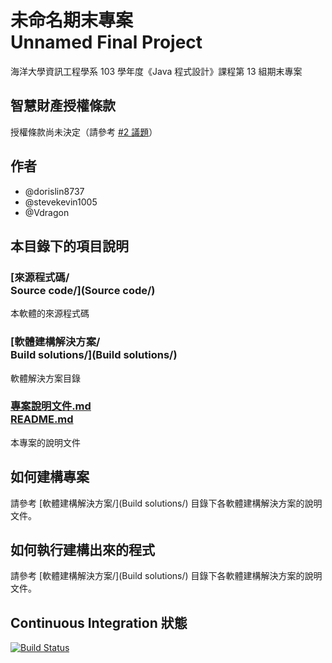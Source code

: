 # 未命名期末專案<br />Unnamed Final Project
海洋大學資訊工程學系 103 學年度《Java 程式設計》課程第 13 組期末專案

## 智慧財產授權條款
授權條款尚未決定（請參考 [#2 議題](https://github.com/NTOUCS-Java-Programming-103-Team-13/Unnamed_Final_Project/issues/2)）

## 作者
* @dorislin8737
* @stevekevin1005
* @Vdragon

## 本目錄下的項目說明
### [來源程式碼/<br />Source code/](Source code/)
本軟體的來源程式碼

### [軟體建構解決方案/<br />Build solutions/](Build solutions/)
軟體解決方案目錄

### [專案說明文件.md<br />README.md](README.md)
本專案的說明文件

## 如何建構專案
請參考 [軟體建構解決方案/](Build solutions/) 目錄下各軟體建構解決方案的說明文件。

## 如何執行建構出來的程式
請參考 [軟體建構解決方案/](Build solutions/) 目錄下各軟體建構解決方案的說明文件。

## Continuous Integration 狀態
[![Build Status](https://travis-ci.org/NTOUCS-Java-Programming-103-Team-13/Unnamed_Final_Project.svg)](https://travis-ci.org/NTOUCS-Java-Programming-103-Team-13/Unnamed_Final_Project)
